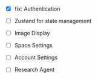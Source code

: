 - [x] fix: Authentication
- [ ] Zustand for state management
- [ ] Image Display
- [ ] Space Settings
- [ ] Account Settings

- [ ] Research Agent
